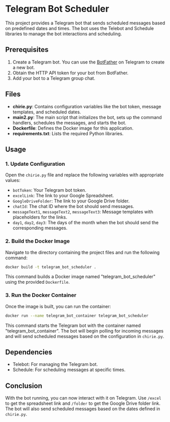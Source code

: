 
# Telegram Bot Scheduler

This project provides a Telegram bot that sends scheduled messages based on predefined dates and times. The bot uses the Telebot and Schedule libraries to manage the bot interactions and scheduling.

## Prerequisites

1. Create a Telegram bot. You can use the [BotFather](https://core.telegram.org/bots#botfather) on Telegram to create a new bot.
2. Obtain the HTTP API token for your bot from BotFather.
3. Add your bot to a Telegram group chat.

## Files

- **chirie.py**: Contains configuration variables like the bot token, message templates, and scheduled dates.
- **main2.py**: The main script that initializes the bot, sets up the command handlers, schedules the messages, and starts the bot.
- **Dockerfile**: Defines the Docker image for this application.
- **requirements.txt**: Lists the required Python libraries.

## Usage

### 1. Update Configuration

Open the `chirie.py` file and replace the following variables with appropriate values:

- `botToken`: Your Telegram bot token.
- `excelLink`: The link to your Google Spreadsheet.
- `GoogleDriveFolder`: The link to your Google Drive folder.
- `chatId`: The chat ID where the bot should send messages.
- `messageText1`, `messageText2`, `messageText3`: Message templates with placeholders for the links.
- `day1`, `day2`, `day3`: The days of the month when the bot should send the corresponding messages.

### 2. Build the Docker Image

Navigate to the directory containing the project files and run the following command:

```bash
docker build -t telegram_bot_scheduler .
```

This command builds a Docker image named "telegram_bot_scheduler" using the provided `Dockerfile`.

### 3. Run the Docker Container

Once the image is built, you can run the container:

```bash
docker run --name telegram_bot_container telegram_bot_scheduler
```

This command starts the Telegram bot with the container named "telegram_bot_container". The bot will begin polling for incoming messages and will send scheduled messages based on the configuration in `chirie.py`.

## Dependencies

- Telebot: For managing the Telegram bot.
- Schedule: For scheduling messages at specific times.

## Conclusion

With the bot running, you can now interact with it on Telegram. Use `/excel` to get the spreadsheet link and `/folder` to get the Google Drive folder link. The bot will also send scheduled messages based on the dates defined in `chirie.py`.
